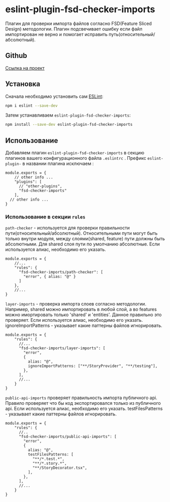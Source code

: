 # eslint-plugin-fsd-checker-imports

Плагин для проверки импорта файлов согласно FSD(Feature Sliced Design) методологии.
Плагин подсвечивает ошибку если файл импортирован не верно и помогает исправить путь(относительный/абсолютный).

## Github
[Ссылка на проект](https://github.com/Nayteruz/fsd-import-checker)

## Установка

Сначала необходимо установить сам [ESLint](https://eslint.org/):

```sh
npm i eslint --save-dev
```

Затем устанавливаем `eslint-plugin-fsd-checker-imports`:

```sh
npm install --save-dev eslint-plugin-fsd-checker-imports 
```

## Использование

Добавляем плагин `eslint-plugin-fsd-checker-imports` в секцию плагинов вашего конфигурационного файла `.eslintrc` . Префикс `eslint-plugin-` в названии плагина исключаем :

```
module.exports = {
    // other info ...
    "plugins": [ 
      // "other-plugins",
      "fsd-checker-imports"
    ],
  // other info ...
}
```


### Использование в секции `rules`

`path-checker` - используется для проверки правильности пути(относительный/абсолютный).
Относительными пути могут быть только внутри модуля, между слоями(shared, feature) пути должны быть абсолютными. Для shared слоя пути по умолчанию абсолютные.
Если используется алиас, необходимо его указать.
```
module.exports = {
    //...
    "rules": {
      "fsd-checker-imports/path-checker": [
        "error", { alias: "@" }
      ]
    },
    //...
}
```
`layer-imports` - проверка импорта слоев согласно методологии. Например, shared можно импортировать в любой слой, а во features можно имортировать только 'shared' и 'entities'. Данное правильно это проверяет.
Если используется алиас, необходимо его указать.
ignoreImportPatterns - указывает какие паттерны файлов игнорировать.
```
module.exports = {
    "rules": {
      //...
      "fsd-checker-imports/layer-imports": [
        "error",
        {
          alias: "@",
          ignoreImportPatterns: ["**/StoryProvider", "**/testing"],
        },
      ],
      //...
    }
}
```
`public-api-imports` проверяет правильность импорта публичного api. Правило проверяет что бы код экспортировался только из публичного api.
Если используется алиас, необходимо его указать.
testFilesPatterns - указывает какие паттерны файлов игнорировать.
```
module.exports = {
    "rules": {
      //..
      "fsd-checker-imports/public-api-imports": [
        "error",
        {
          alias: "@",
          testFilesPatterns: [
            "**/*.test.*",
            "**/*.story.*",
            "**/StoryDecorator.tsx",
          ],
        },
      ],
      //...
    }
}
```
